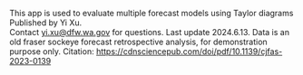 This app is used to evaluate multiple forecast models using Taylor diagrams
Published by Yi Xu.  
Contact yi.xu@dfw.wa.gov for questions. Last update 2024.6.13.
Data is an old fraser sockeye forecast retrospective analysis, for demonstration purpose only.
Citation: https://cdnsciencepub.com/doi/pdf/10.1139/cjfas-2023-0139

